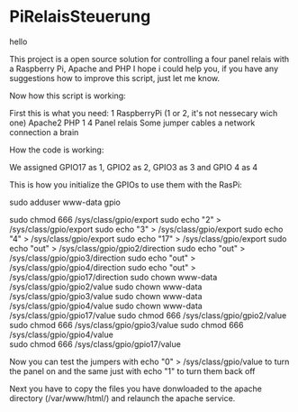 
# PiRelaisSteuerung
 hello

This project is a open source solution for controlling a four panel relais with a Raspberry Pi, Apache and PHP 
I hope i could help you, if you have any suggestions how to improve this script, just let me know.


Now how this script is working:


First this is what you need:
1 RaspberryPi (1 or 2, it's not nessecary wich one)
Apache2
PHP
1 4 Panel relais
Some jumper cables
a network connection
a brain


How the code is working:

We assigned GPIO17 as 1, GPIO2 as 2, GPIO3 as 3 and GPIO 4 as 4

This is how you initialize the GPIOs to use them with the RasPi:

sudo adduser www-data gpio

sudo chmod 666 /sys/class/gpio/export 
sudo echo "2" > /sys/class/gpio/export 
sudo echo "3" > /sys/class/gpio/export 
sudo echo "4" > /sys/class/gpio/export 
sudo echo "17" > /sys/class/gpio/export 
sudo echo "out" > /sys/class/gpio/gpio2/direction 
sudo echo "out" > /sys/class/gpio/gpio3/direction 
sudo echo "out" > /sys/class/gpio/gpio4/direction 
sudo echo "out" > /sys/class/gpio/gpio17/direction 
sudo chown www-data /sys/class/gpio/gpio2/value 
sudo chown www-data /sys/class/gpio/gpio3/value 
sudo chown www-data /sys/class/gpio/gpio4/value 
sudo chown www-data /sys/class/gpio/gpio17/value 
sudo chmod 666 /sys/class/gpio/gpio2/value 
sudo chmod 666 /sys/class/gpio/gpio3/value 
sudo chmod 666 /sys/class/gpio/gpio4/value                            
sudo chmod 666 /sys/class/gpio/gpio17/value   

Now you can test the jumpers with echo "0" > /sys/class/gpio<number of GPIO>/value to turn the panel on and the same just with echo "1" to turn them back off

Next you have to copy the files you have donwloaded to the apache directory (/var/www/html/) and relaunch the apache service.
